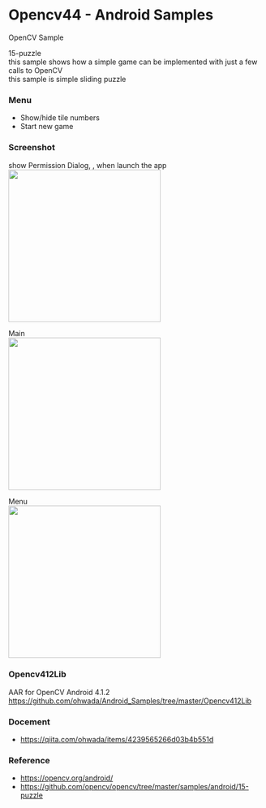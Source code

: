 Opencv44 - Android Samples
===============

OpenCV Sample <br/>

15-puzzle <br/>
this sample shows how a simple game can be implemented with just a few calls to OpenCV <br/>
this sample is simple sliding puzzle  <br/>

### Menu <br/>
- Show/hide tile numbers
- Start new game

### Screenshot <br/>
show Permission Dialog, , when launch the app <br/>
<image src="https://raw.githubusercontent.com/ohwada/Android_Samples/master/Opencv44/screenshot/opencv44_camera_permission.png" width="300" /><br/>

Main <br/>
<image src="https://raw.githubusercontent.com/ohwada/Android_Samples/master/Opencv44/screenshot/Opencv44_main.png" width="300" /><br/>

Menu <br/>
<image src="https://raw.githubusercontent.com/ohwada/Android_Samples/master/Opencv44/screenshot/Opencv44_menu.png" width="300" /><br/>


### Opencv412Lib <br/>
AAR for OpenCV Android 4.1.2 <br/>
https://github.com/ohwada/Android_Samples/tree/master/Opencv412Lib <br/>

### Docement <br/>
- https://qiita.com/ohwada/items/4239565266d03b4b551d

### Reference <br/>
- https://opencv.org/android/
- https://github.com/opencv/opencv/tree/master/samples/android/15-puzzle

